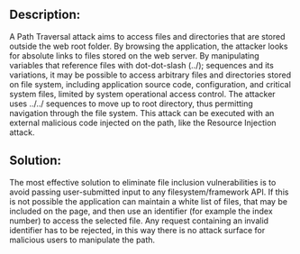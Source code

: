 ## Description:

A Path Traversal attack aims to access files and directories that are stored outside the web root folder. By browsing the application, the attacker looks for absolute links to files stored on the web server. By manipulating variables that reference files with dot-dot-slash (../); sequences and its variations, it may be possible to access arbitrary files and directories stored on file system, including application source code, configuration, and critical system files, limited by system operational access control. The attacker uses  ../../ sequences to move up to root directory, thus permitting navigation through the file system. This attack can be executed with an external malicious code injected on the path, like the Resource Injection attack.


## Solution:

The most effective solution to eliminate file inclusion vulnerabilities is to avoid passing
user-submitted input to any filesystem/framework API. If this is not possible the application
can maintain a white list of files, that may be included on the page, and then use an identifier
(for example the index number) to access the selected file. Any request containing an invalid
identifier has to be rejected, in this way there is no attack surface for malicious users to
manipulate the path.

